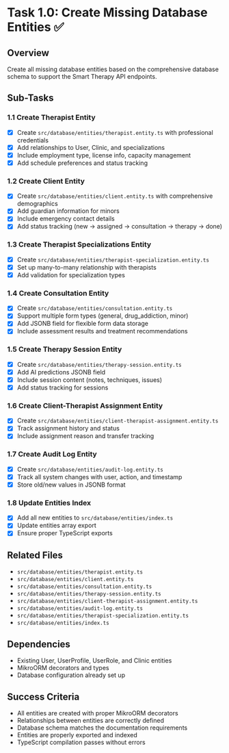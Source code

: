 # Task 1.0: Create Missing Database Entities ✅

## Overview
Create all missing database entities based on the comprehensive database schema to support the Smart Therapy API endpoints.

## Sub-Tasks

### 1.1 Create Therapist Entity
- [x] Create `src/database/entities/therapist.entity.ts` with professional credentials
- [x] Add relationships to User, Clinic, and specializations
- [x] Include employment type, license info, capacity management
- [x] Add schedule preferences and status tracking

### 1.2 Create Client Entity
- [x] Create `src/database/entities/client.entity.ts` with comprehensive demographics
- [x] Add guardian information for minors
- [x] Include emergency contact details
- [x] Add status tracking (new → assigned → consultation → therapy → done)

### 1.3 Create Therapist Specializations Entity
- [x] Create `src/database/entities/therapist-specialization.entity.ts`
- [x] Set up many-to-many relationship with therapists
- [x] Add validation for specialization types

### 1.4 Create Consultation Entity
- [x] Create `src/database/entities/consultation.entity.ts`
- [x] Support multiple form types (general, drug_addiction, minor)
- [x] Add JSONB field for flexible form data storage
- [x] Include assessment results and treatment recommendations

### 1.5 Create Therapy Session Entity
- [x] Create `src/database/entities/therapy-session.entity.ts`
- [x] Add AI predictions JSONB field
- [x] Include session content (notes, techniques, issues)
- [x] Add status tracking for sessions

### 1.6 Create Client-Therapist Assignment Entity
- [x] Create `src/database/entities/client-therapist-assignment.entity.ts`
- [x] Track assignment history and status
- [x] Include assignment reason and transfer tracking

### 1.7 Create Audit Log Entity
- [x] Create `src/database/entities/audit-log.entity.ts`
- [x] Track all system changes with user, action, and timestamp
- [x] Store old/new values in JSONB format

### 1.8 Update Entities Index
- [x] Add all new entities to `src/database/entities/index.ts`
- [x] Update entities array export
- [x] Ensure proper TypeScript exports

## Related Files
- `src/database/entities/therapist.entity.ts`
- `src/database/entities/client.entity.ts`
- `src/database/entities/consultation.entity.ts`
- `src/database/entities/therapy-session.entity.ts`
- `src/database/entities/client-therapist-assignment.entity.ts`
- `src/database/entities/audit-log.entity.ts`
- `src/database/entities/therapist-specialization.entity.ts`
- `src/database/entities/index.ts`

## Dependencies
- Existing User, UserProfile, UserRole, and Clinic entities
- MikroORM decorators and types
- Database configuration already set up

## Success Criteria
- All entities are created with proper MikroORM decorators
- Relationships between entities are correctly defined
- Database schema matches the documentation requirements
- Entities are properly exported and indexed
- TypeScript compilation passes without errors